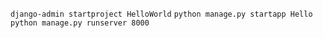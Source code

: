 `django-admin startproject HelloWorld`
`python manage.py startapp Hello`
`python manage.py runserver 8000`